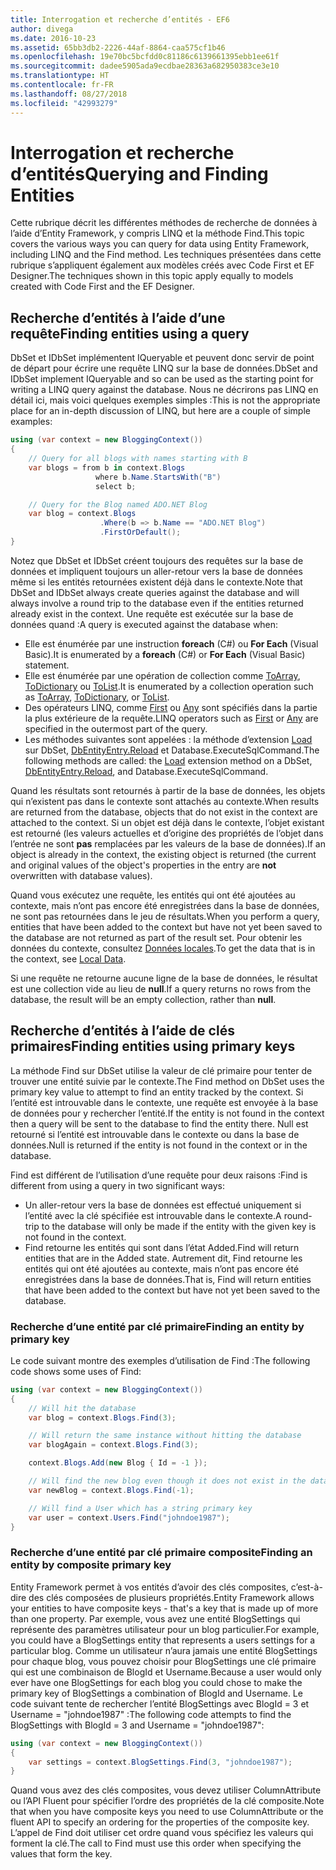 ```yaml
---
title: Interrogation et recherche d’entités - EF6
author: divega
ms.date: 2016-10-23
ms.assetid: 65bb3db2-2226-44af-8864-caa575cf1b46
ms.openlocfilehash: 19e70bc5bcfdd0c81186c6139661395ebb1ee61f
ms.sourcegitcommit: dadee5905ada9ecdbae28363a682950383ce3e10
ms.translationtype: HT
ms.contentlocale: fr-FR
ms.lasthandoff: 08/27/2018
ms.locfileid: "42993279"
---
```

# <a name="querying-and-finding-entities"></a><span data-ttu-id="3d61e-102">Interrogation et recherche d’entités</span><span class="sxs-lookup"><span data-stu-id="3d61e-102">Querying and Finding Entities</span></span>
<span data-ttu-id="3d61e-103">Cette rubrique décrit les différentes méthodes de recherche de données à l’aide d’Entity Framework, y compris LINQ et la méthode Find.</span><span class="sxs-lookup"><span data-stu-id="3d61e-103">This topic covers the various ways you can query for data using Entity Framework, including LINQ and the Find method.</span></span> <span data-ttu-id="3d61e-104">Les techniques présentées dans cette rubrique s’appliquent également aux modèles créés avec Code First et EF Designer.</span><span class="sxs-lookup"><span data-stu-id="3d61e-104">The techniques shown in this topic apply equally to models created with Code First and the EF Designer.</span></span>  

## <a name="finding-entities-using-a-query"></a><span data-ttu-id="3d61e-105">Recherche d’entités à l’aide d’une requête</span><span class="sxs-lookup"><span data-stu-id="3d61e-105">Finding entities using a query</span></span>  

<span data-ttu-id="3d61e-106">DbSet et IDbSet implémentent IQueryable et peuvent donc servir de point de départ pour écrire une requête LINQ sur la base de données.</span><span class="sxs-lookup"><span data-stu-id="3d61e-106">DbSet and IDbSet implement IQueryable and so can be used as the starting point for writing a LINQ query against the database.</span></span> <span data-ttu-id="3d61e-107">Nous ne décrirons pas LINQ en détail ici, mais voici quelques exemples simples :</span><span class="sxs-lookup"><span data-stu-id="3d61e-107">This is not the appropriate place for an in-depth discussion of LINQ, but here are a couple of simple examples:</span></span>  

``` csharp
using (var context = new BloggingContext())
{
    // Query for all blogs with names starting with B
    var blogs = from b in context.Blogs
                   where b.Name.StartsWith("B")
                   select b;

    // Query for the Blog named ADO.NET Blog
    var blog = context.Blogs
                    .Where(b => b.Name == "ADO.NET Blog")
                    .FirstOrDefault();
}
```  

<span data-ttu-id="3d61e-108">Notez que DbSet et IDbSet créent toujours des requêtes sur la base de données et impliquent toujours un aller-retour vers la base de données même si les entités retournées existent déjà dans le contexte.</span><span class="sxs-lookup"><span data-stu-id="3d61e-108">Note that DbSet and IDbSet always create queries against the database and will always involve a round trip to the database even if the entities returned already exist in the context.</span></span> <span data-ttu-id="3d61e-109">Une requête est exécutée sur la base de données quand :</span><span class="sxs-lookup"><span data-stu-id="3d61e-109">A query is executed against the database when:</span></span>  

- <span data-ttu-id="3d61e-110">Elle est énumérée par une instruction **foreach** (C#) ou **For Each** (Visual Basic).</span><span class="sxs-lookup"><span data-stu-id="3d61e-110">It is enumerated by a **foreach** (C#) or **For Each** (Visual Basic) statement.</span></span>  
- <span data-ttu-id="3d61e-111">Elle est énumérée par une opération de collection comme [ToArray](https://msdn.microsoft.com/library/bb298736), [ToDictionary](https://msdn.microsoft.com/library/system.linq.enumerable.todictionary) ou [ToList](https://msdn.microsoft.com/library/bb342261).</span><span class="sxs-lookup"><span data-stu-id="3d61e-111">It is enumerated by a collection operation such as [ToArray](https://msdn.microsoft.com/library/bb298736), [ToDictionary](https://msdn.microsoft.com/library/system.linq.enumerable.todictionary), or [ToList](https://msdn.microsoft.com/library/bb342261).</span></span>  
- <span data-ttu-id="3d61e-112">Des opérateurs LINQ, comme [First](https://msdn.microsoft.com/library/bb291976) ou [Any](https://msdn.microsoft.com/library/bb337697) sont spécifiés dans la partie la plus extérieure de la requête.</span><span class="sxs-lookup"><span data-stu-id="3d61e-112">LINQ operators such as [First](https://msdn.microsoft.com/library/bb291976) or [Any](https://msdn.microsoft.com/library/bb337697) are specified in the outermost part of the query.</span></span>  
- <span data-ttu-id="3d61e-113">Les méthodes suivantes sont appelées : la méthode d’extension [Load](https://msdn.microsoft.com/library/system.data.entity.dbextensions.load) sur DbSet, [DbEntityEntry.Reload](https://msdn.microsoft.com/library/system.data.entity.infrastructure.dbentityentry.reload.aspx) et Database.ExecuteSqlCommand.</span><span class="sxs-lookup"><span data-stu-id="3d61e-113">The following methods are called: the [Load](https://msdn.microsoft.com/library/system.data.entity.dbextensions.load) extension method on a DbSet, [DbEntityEntry.Reload](https://msdn.microsoft.com/library/system.data.entity.infrastructure.dbentityentry.reload.aspx), and Database.ExecuteSqlCommand.</span></span>  

<span data-ttu-id="3d61e-114">Quand les résultats sont retournés à partir de la base de données, les objets qui n’existent pas dans le contexte sont attachés au contexte.</span><span class="sxs-lookup"><span data-stu-id="3d61e-114">When results are returned from the database, objects that do not exist in the context are attached to the context.</span></span> <span data-ttu-id="3d61e-115">Si un objet est déjà dans le contexte, l’objet existant est retourné (les valeurs actuelles et d’origine des propriétés de l’objet dans l’entrée ne sont **pas** remplacées par les valeurs de la base de données).</span><span class="sxs-lookup"><span data-stu-id="3d61e-115">If an object is already in the context, the existing object is returned (the current and original values of the object's properties in the entry are **not** overwritten with database values).</span></span>  

<span data-ttu-id="3d61e-116">Quand vous exécutez une requête, les entités qui ont été ajoutées au contexte, mais n’ont pas encore été enregistrées dans la base de données, ne sont pas retournées dans le jeu de résultats.</span><span class="sxs-lookup"><span data-stu-id="3d61e-116">When you perform a query, entities that have been added to the context but have not yet been saved to the database are not returned as part of the result set.</span></span> <span data-ttu-id="3d61e-117">Pour obtenir les données du contexte, consultez [Données locales](~/ef6/querying/local-data.md).</span><span class="sxs-lookup"><span data-stu-id="3d61e-117">To get the data that is in the context, see [Local Data](~/ef6/querying/local-data.md).</span></span>  

<span data-ttu-id="3d61e-118">Si une requête ne retourne aucune ligne de la base de données, le résultat est une collection vide au lieu de **null**.</span><span class="sxs-lookup"><span data-stu-id="3d61e-118">If a query returns no rows from the database, the result will be an empty collection, rather than **null**.</span></span>  

## <a name="finding-entities-using-primary-keys"></a><span data-ttu-id="3d61e-119">Recherche d’entités à l’aide de clés primaires</span><span class="sxs-lookup"><span data-stu-id="3d61e-119">Finding entities using primary keys</span></span>  

<span data-ttu-id="3d61e-120">La méthode Find sur DbSet utilise la valeur de clé primaire pour tenter de trouver une entité suivie par le contexte.</span><span class="sxs-lookup"><span data-stu-id="3d61e-120">The Find method on DbSet uses the primary key value to attempt to find an entity tracked by the context.</span></span> <span data-ttu-id="3d61e-121">Si l’entité est introuvable dans le contexte, une requête est envoyée à la base de données pour y rechercher l’entité.</span><span class="sxs-lookup"><span data-stu-id="3d61e-121">If the entity is not found in the context then a query will be sent to the database to find the entity there.</span></span> <span data-ttu-id="3d61e-122">Null est retourné si l’entité est introuvable dans le contexte ou dans la base de données.</span><span class="sxs-lookup"><span data-stu-id="3d61e-122">Null is returned if the entity is not found in the context or in the database.</span></span>  

<span data-ttu-id="3d61e-123">Find est différent de l’utilisation d’une requête pour deux raisons :</span><span class="sxs-lookup"><span data-stu-id="3d61e-123">Find is different from using a query in two significant ways:</span></span>  

- <span data-ttu-id="3d61e-124">Un aller-retour vers la base de données est effectué uniquement si l’entité avec la clé spécifiée est introuvable dans le contexte.</span><span class="sxs-lookup"><span data-stu-id="3d61e-124">A round-trip to the database will only be made if the entity with the given key is not found in the context.</span></span>  
- <span data-ttu-id="3d61e-125">Find retourne les entités qui sont dans l’état Added.</span><span class="sxs-lookup"><span data-stu-id="3d61e-125">Find will return entities that are in the Added state.</span></span> <span data-ttu-id="3d61e-126">Autrement dit, Find retourne les entités qui ont été ajoutées au contexte, mais n’ont pas encore été enregistrées dans la base de données.</span><span class="sxs-lookup"><span data-stu-id="3d61e-126">That is, Find will return entities that have been added to the context but have not yet been saved to the database.</span></span>  
### <a name="finding-an-entity-by-primary-key"></a><span data-ttu-id="3d61e-127">Recherche d’une entité par clé primaire</span><span class="sxs-lookup"><span data-stu-id="3d61e-127">Finding an entity by primary key</span></span>  

<span data-ttu-id="3d61e-128">Le code suivant montre des exemples d’utilisation de Find :</span><span class="sxs-lookup"><span data-stu-id="3d61e-128">The following code shows some uses of Find:</span></span>  

``` csharp
using (var context = new BloggingContext())
{
    // Will hit the database
    var blog = context.Blogs.Find(3);

    // Will return the same instance without hitting the database
    var blogAgain = context.Blogs.Find(3);

    context.Blogs.Add(new Blog { Id = -1 });

    // Will find the new blog even though it does not exist in the database
    var newBlog = context.Blogs.Find(-1);

    // Will find a User which has a string primary key
    var user = context.Users.Find("johndoe1987");
}
```  

### <a name="finding-an-entity-by-composite-primary-key"></a><span data-ttu-id="3d61e-129">Recherche d’une entité par clé primaire composite</span><span class="sxs-lookup"><span data-stu-id="3d61e-129">Finding an entity by composite primary key</span></span>  

<span data-ttu-id="3d61e-130">Entity Framework permet à vos entités d’avoir des clés composites, c’est-à-dire des clés composées de plusieurs propriétés.</span><span class="sxs-lookup"><span data-stu-id="3d61e-130">Entity Framework allows your entities to have composite keys - that's a key that is made up of more than one property.</span></span> <span data-ttu-id="3d61e-131">Par exemple, vous avez une entité BlogSettings qui représente des paramètres utilisateur pour un blog particulier.</span><span class="sxs-lookup"><span data-stu-id="3d61e-131">For example, you could have a BlogSettings entity that represents a users settings for a particular blog.</span></span> <span data-ttu-id="3d61e-132">Comme un utilisateur n’aura jamais une entité BlogSettings pour chaque blog, vous pouvez choisir pour BlogSettings une clé primaire qui est une combinaison de BlogId et Username.</span><span class="sxs-lookup"><span data-stu-id="3d61e-132">Because a user would only ever have one BlogSettings for each blog you could chose to make the primary key of BlogSettings a combination of BlogId and Username.</span></span> <span data-ttu-id="3d61e-133">Le code suivant tente de rechercher l’entité BlogSettings avec BlogId = 3 et Username = "johndoe1987" :</span><span class="sxs-lookup"><span data-stu-id="3d61e-133">The following code attempts to find the BlogSettings with BlogId = 3 and Username = "johndoe1987":</span></span>  

``` csharp  
using (var context = new BloggingContext())
{
    var settings = context.BlogSettings.Find(3, "johndoe1987");
}
```  

<span data-ttu-id="3d61e-134">Quand vous avez des clés composites, vous devez utiliser ColumnAttribute ou l’API Fluent pour spécifier l’ordre des propriétés de la clé composite.</span><span class="sxs-lookup"><span data-stu-id="3d61e-134">Note that when you have composite keys you need to use ColumnAttribute or the fluent API to specify an ordering for the properties of the composite key.</span></span> <span data-ttu-id="3d61e-135">L’appel de Find doit utiliser cet ordre quand vous spécifiez les valeurs qui forment la clé.</span><span class="sxs-lookup"><span data-stu-id="3d61e-135">The call to Find must use this order when specifying the values that form the key.</span></span>  
